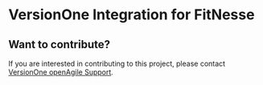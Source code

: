 # VersionOne Integration for FitNesse

## Want to contribute?
If you are interested in contributing to this project, please contact [VersionOne openAgile Support](mailto:openAgileSupport@versionone.com).
